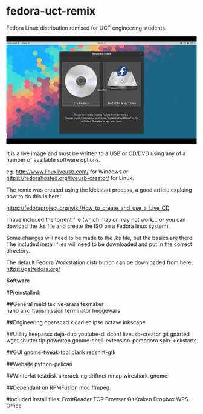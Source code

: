 # fedora-uct-remix
Fedora Linux distribution remixed for UCT engineering students. 

![live-iso-screenshot](screenshot.png)

It is a live image and must be written to a USB or CD/DVD using any of a number of available software options.

eg. http://www.linuxliveusb.com/ for Windows or https://fedorahosted.org/liveusb-creator/ for Linux.

The remix was created using the kickstart process, a good article explaing how to do this is here:

https://fedoraproject.org/wiki/How_to_create_and_use_a_Live_CD

I have included the torrent file (which may or may not work... or you can dowload the .ks file and create the ISO on a Fedora linux system). 

Some changes will need to be made to the .ks file, but the basics are there. The included install files will need to be downloaded and put in the correct directory.

The default Fedora Workstation distribution can be downloaded from here: https://getfedora.org/

**Software**

#Preinstalled:

##General
meld 
texlive-arara 
texmaker  
nano 
anki
transmission
terminator
hedgewars

##Engineering
openscad
kicad
eclipse
octave
inkscape

##Utility
keepassx
deja-dup
youtube-dl
dconf
liveusb-creator
git
gparted
wget
shutter
tlp
powertop
gnome-shell-extension-pomodoro
spin-kickstarts

##GUI
gnome-tweak-tool
plank
redshift-gtk

##Website
python-pelican

##WhiteHat
testdisk
aircrack-ng
driftnet
nmap
wireshark-gnome

##Dependant on RPMFusion
moc
ffmpeg

#Included install files:
FoxitReader
TOR Browser
GitKraken
Dropbox
WPS-Office
